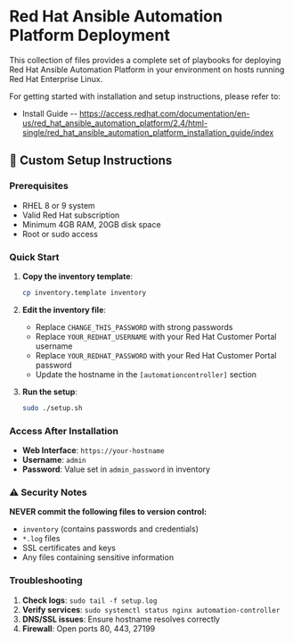 Red Hat Ansible Automation Platform Deployment
==============================================

This collection of files provides a complete set of playbooks for deploying
Red Hat Ansible Automation Platform in your environment on hosts running
Red Hat Enterprise Linux.

For getting started with installation and setup instructions, please refer to:

- Install Guide -- https://access.redhat.com/documentation/en-us/red_hat_ansible_automation_platform/2.4/html-single/red_hat_ansible_automation_platform_installation_guide/index

## 🚀 Custom Setup Instructions

### Prerequisites
- RHEL 8 or 9 system
- Valid Red Hat subscription
- Minimum 4GB RAM, 20GB disk space
- Root or sudo access

### Quick Start
1. **Copy the inventory template**:
   ```bash
   cp inventory.template inventory
   ```

2. **Edit the inventory file**:
   - Replace `CHANGE_THIS_PASSWORD` with strong passwords
   - Replace `YOUR_REDHAT_USERNAME` with your Red Hat Customer Portal username
   - Replace `YOUR_REDHAT_PASSWORD` with your Red Hat Customer Portal password
   - Update the hostname in the `[automationcontroller]` section

3. **Run the setup**:
   ```bash
   sudo ./setup.sh
   ```

### Access After Installation
- **Web Interface**: `https://your-hostname`
- **Username**: `admin`
- **Password**: Value set in `admin_password` in inventory

### ⚠️ Security Notes
**NEVER commit the following files to version control:**
- `inventory` (contains passwords and credentials)
- `*.log` files
- SSL certificates and keys
- Any files containing sensitive information

### Troubleshooting
1. **Check logs**: `sudo tail -f setup.log`
2. **Verify services**: `sudo systemctl status nginx automation-controller`
3. **DNS/SSL issues**: Ensure hostname resolves correctly
4. **Firewall**: Open ports 80, 443, 27199

